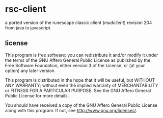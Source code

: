 # rsc-client

a ported version of the runescape classic client (*mudclient*) revision 204 from
java to javascript.

## license
This program is free software: you can redistribute it and/or modify it under 
the terms of the GNU Affero General Public License as published by the 
Free Software Foundation, either version 3 of the License, or (at your option) 
any later version.

This program is distributed in the hope that it will be useful, but WITHOUT ANY 
WARRANTY; without even the implied warranty of MERCHANTABILITY or FITNESS FOR A
PARTICULAR PURPOSE. See the GNU Affero General Public License for more details.

You should have received a copy of the GNU Affero General Public License along 
with this program. If not, see http://www.gnu.org/licenses/.